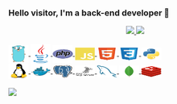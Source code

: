 ### Hello visitor, I'm a back-end developer 👋

<div align="center">
  <a href="https://github.com/GustavoStingelin">
  <img height="180em" src="https://github-readme-stats.vercel.app/api?username=GustavoStingelin&show_icons=true&theme=dracula&include_all_commits=true&count_private=true"/>
  <img height="180em" src="https://github-readme-stats.vercel.app/api/top-langs/?username=GustavoStingelin&layout=compact&theme=dracula&exclude_repo=tts-http-endpoint"/>
</div>
<div style="display: inline_block"><br>
  <img align="center" alt="golang" height="35" width="40" src="https://raw.githubusercontent.com/devicons/devicon/master/icons/go/go-original.svg">
  <img align="center" alt="java" height="38" width="40" src="https://raw.githubusercontent.com/devicons/devicon/master/icons/java/java-original.svg">
  <img align="center" alt="php" height="35" width="40" src="https://raw.githubusercontent.com/devicons/devicon/master/icons/php/php-original.svg">
  <img align="center" alt="js" height="25" width="40" src="https://raw.githubusercontent.com/devicons/devicon/master/icons/javascript/javascript-plain.svg">
  <img align="center" alt="html" height="25" width="40" src="https://raw.githubusercontent.com/devicons/devicon/master/icons/html5/html5-original.svg">
  <img align="center" alt="css" height="25" width="40" src="https://raw.githubusercontent.com/devicons/devicon/master/icons/css3/css3-original.svg">
  <img align="center" alt="python" height="25" width="40" src="https://raw.githubusercontent.com/devicons/devicon/master/icons/python/python-original.svg">
  
  </br>
  
  <img align="center" alt="linux" height="30" width="40" src="https://raw.githubusercontent.com/devicons/devicon/master/icons/linux/linux-original.svg">
  <img align="center" alt="docker" height="32" width="40" src="https://raw.githubusercontent.com/devicons/devicon/master/icons/docker/docker-original.svg">
  <img align="center" alt="pgsql" height="25" width="40" src="https://raw.githubusercontent.com/devicons/devicon/master/icons/postgresql/postgresql-original.svg">
  <img align="center" alt="mssql" height="25" width="40" src="https://raw.githubusercontent.com/devicons/devicon/master/icons/microsoftsqlserver/microsoftsqlserver-plain-wordmark.svg">
  <img align="center" alt="mysql" height="25" width="40" src="https://raw.githubusercontent.com/devicons/devicon/master/icons/mysql/mysql-original.svg">
  <img align="center" alt="mongo" height="25" width="40" src="https://raw.githubusercontent.com/devicons/devicon/master/icons/mongodb/mongodb-original.svg">
  <img align="center" alt="redis" height="25" width="40" src="https://raw.githubusercontent.com/devicons/devicon/master/icons/redis/redis-original.svg">
</div>
  </br>
<div> 
  <a href="https://www.linkedin.com/in/GustavoStingelin" target="_blank"><img src="https://img.shields.io/badge/-LinkedIn-%230077B5?style=for-the-badge&logo=linkedin&logoColor=white" target="_blank"></a> 
 
</div>
